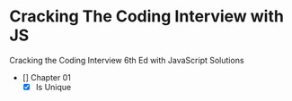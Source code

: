 # Cracking The Coding Interview with JS

Cracking the Coding Interview 6th Ed with JavaScript Solutions

- [] Chapter 01
  - [x] Is Unique
